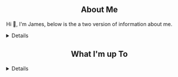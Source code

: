 <!-- About -->

  <!-- [![wakatime](https://wakatime.com/badge/user/b163ef99-bb97-41f6-b630-c8b6c8ff1993.svg)](https://wakatime.com/@b163ef99-bb97-41f6-b630-c8b6c8ff1993) -->

  
<h2 align="center">About Me</h2>

Hi 👋, I'm James, below is the a two version of information about me.
<details>
  
</details>

<!-- Projects -->

<h2 align="center">What I'm up To</h2>

<details></details>
 
